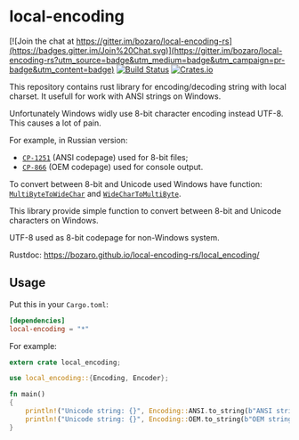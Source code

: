 local-encoding
====

[![Join the chat at https://gitter.im/bozaro/local-encoding-rs](https://badges.gitter.im/Join%20Chat.svg)](https://gitter.im/bozaro/local-encoding-rs?utm_source=badge&utm_medium=badge&utm_campaign=pr-badge&utm_content=badge)
[![Build Status](https://travis-ci.org/bozaro/local-encoding-rs.svg?branch=master)](https://travis-ci.org/bozaro/local-encoding-rs)
[![Crates.io](https://img.shields.io/crates/v/local-encoding.svg)](https://crates.io/crates/local-encoding)

This repository contains rust library for encoding/decoding string with local charset. It usefull for work with ANSI strings on Windows.

Unfortunately Windows widly use 8-bit character encoding instead UTF-8. This causes a lot of pain.

For example, in Russian version:

 * [`CP-1251`](https://en.wikipedia.org/wiki/Windows-1251) (ANSI codepage) used for 8-bit files;
 * [`CP-866`](https://en.wikipedia.org/wiki/Code_page_866) (OEM codepage) used for console output.

To convert between 8-bit and Unicode used Windows have function:
[`MultiByteToWideChar`](https://msdn.microsoft.com/en-us/library/windows/desktop/dd319072%28v=vs.85%29.aspx) and 
[`WideCharToMultiByte`](https://msdn.microsoft.com/en-us/library/windows/desktop/dd374130%28v=vs.85%29.aspx).

This library provide simple function to convert between 8-bit and Unicode characters on Windows.

UTF-8 used as 8-bit codepage for non-Windows system.

Rustdoc: https://bozaro.github.io/local-encoding-rs/local_encoding/

## Usage

Put this in your `Cargo.toml`:

```toml
[dependencies]
local-encoding = "*"
```

For example:
```rust
extern crate local_encoding;

use local_encoding::{Encoding, Encoder};

fn main()
{
	println!("Unicode string: {}", Encoding::ANSI.to_string(b"ANSI string").unwrap());
	println!("Unicode string: {}", Encoding::OEM.to_string(b"OEM string").unwrap());
}
```

